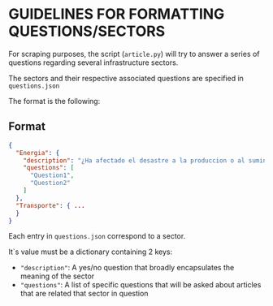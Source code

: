# GUIDELINES FOR FORMATTING QUESTIONS/SECTORS

For scraping purposes, the script (`article.py`) will try to answer a series of questions 
regarding several infrastructure sectors.

The sectors and their respective associated questions are specified in `questions.json`

The format is the following:

## Format

```json
{
  "Energia": {
    "description": "¿Ha afectado el desastre a la produccion o al suministro de energia eléctrica?",
    "questions": [
      "Question1",
      "Question2"
    ]
  },
  "Transporte": { ... 
  }
}
```

Each entry in `questions.json` correspond to a sector.

It`s value must be a dictionary containing 2 keys:
- `"description"`: A yes/no question that broadly encapsulates the meaning of the sector
- `"questions"`: A list of specific questions that will be asked about articles that are related that sector in question 